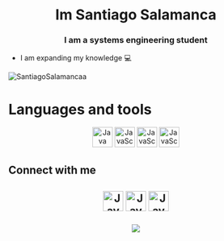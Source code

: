 <h1 align="center">Im Santiago Salamanca</h1>
<h3 align="center">I am a systems engineering student </h3>

* I am expanding my knowledge :computer:

<div>
<img align="center" source media="(prefers-color-scheme:dark)" src="https://github-readme-stats.vercel.app/api?username=SantiagoSalamancaa&show_icons=true&theme=radical" style="width: 40%, float: left" alt="SantiagoSalamancaa"/>
<div>
<h1>Languages and tools</h1>
<p align="center">
<a href="https://www.java.com/es/" rel="noreferrer"><img src="https://skillicons.dev/icons?i=java" alt="Java" with=
"40" height="40"/></a>
<a href="https://www.javascript.com/" rel="noreferrer"><img src="https://skillicons.dev/icons?i=js" alt="JavaScript" with=
"40" height="40"/></a>
<a href="https://www.w3.org/Style/CSS/Overview.en.html" rel="noreferrer"><img src="https://skillicons.dev/icons?i=css" alt="JavaScript" with=
"40" height="40"/></a>
<a href="https://www.javascript.com/" rel="noreferrer"><img src="https://skillicons.dev/icons?i=html" alt="JavaScript" with=
"40" height="40"/></a>
</p>
</div>

<div>
<h2 aling="left">Connect with me<h2/>
<p align ="center"> 
<a href="https://www.instagram.com/xsantiago.s/" rel="noreferrer"><img src="https://skillicons.dev/icons?i=instagram" alt="JavaScript" with=
"40" height="40"/></a>
<a href="https://x.com/xsantiagos/" rel="noreferrer"><img src="https://skillicons.dev/icons?i=twitter" alt="JavaScript" with=
"40" height="40"/></a>
<a href="https://www.discord.com/" rel="noreferrer"><img src="https://skillicons.dev/icons?i=discord" alt="JavaScript" with=
"40" height="40"/></a>
<p align="center"><img src="https://komarev.com/ghpvc/?username=SantiagoSalamancaa&color=blue"/></p>
</p>

</div>
